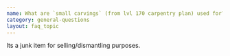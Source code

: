 ```yaml
---
name: What are `small carvings` (from lvl 170 carpentry plan) used for? It says it has stats but I can`t equip it
category: general-questions
layout: faq_topic
---
```

Its a junk item for selling/dismantling purposes.